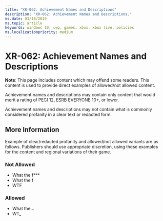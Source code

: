```yaml
---
title: "XR-062: Achievement Names and Descriptions"
description: "XR-062: Achievement Names and Descriptions."
ms.date: 03/18/2019
ms.topic: article
keywords: windows 10, uwp, games, xbox, xbox live, policies
ms.localizationpriority: medium
---
```


# XR-062: Achievement Names and Descriptions

**Note**: This page includes content which may offend some readers. This content is used to provide direct examples of allowed/not allowed content.

Achievement names and descriptions may contain only content that would merit a rating of PEGI 12, ESRB EVERYONE 10+, or lower.

Achievement names and descriptions may not contain what is commonly considered profanity in a clear text or redacted form.


## More Information

Example of clear/redacted profanity and allowed/not allowed variants are as follows. Publishers should use appropriate discretion, using these examples for the content and regional variations of their game.


### Not Allowed

* What the f***
* What the f
* WTF


### Allowed

* What the…
* WT_
